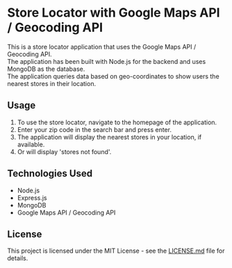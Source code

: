 # Store Locator with Google Maps API / Geocoding API

<p>This is a store locator application that uses the Google Maps API / Geocoding API.<br>
The application has been built with Node.js for the backend and uses MongoDB as the database.<br> 
The application queries data based on geo-coordinates to show users the nearest stores in their location.</p>

<h2>Usage</h2>

<ol>
<li>To use the store locator, navigate to the homepage of the application.</li>
<li>Enter your zip code in the search bar and press enter.</li>
<li>The application will display the nearest stores in your location, if available.</li>
<li>Or will display 'stores not found'.</li>
</ol>

<h2>Technologies Used</h2>

<ul>
<li>Node.js</li>
<li>Express.js</li>
<li>MongoDB</li>
<li>Google Maps API / Geocoding API</li>
</ul>

<h2>License</h2>
<p>This project is licensed under the MIT License - see the <a href="https://github.com/Abdullah-Anaz/store-locator/blob/main/LICENSE.md">LICENSE.md</a> file for details.</p>
